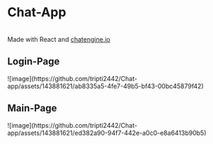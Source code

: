 <h1>Chat-App</h1>
<br>
Made with React and <a href="https://chatengine.io/">chatengine.io</a>
<h2>Login-Page</h2>
![image](https://github.com/tripti2442/Chat-app/assets/143881621/ab8335a5-4fe7-49b5-bf43-00bc45879f42)
<h2>Main-Page</h2>
![image](https://github.com/tripti2442/Chat-app/assets/143881621/ed382a90-94f7-442e-a0c0-e8a6413b90b5)

